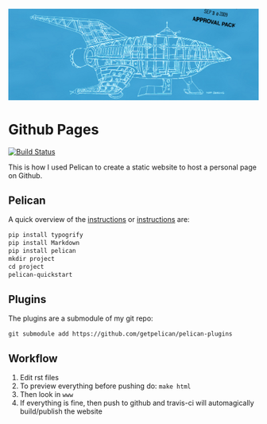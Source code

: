 ![](pics/ship.jpg)

# Github Pages

[![Build Status](https://travis-ci.org/walchko/walchko.github.io.svg?branch=master)](https://travis-ci.org/walchko/walchko.github.io)

This is how I used Pelican to create a static website to host a personal page
on Github.

## Pelican

A quick overview of the [instructions](http://docs.getpelican.com/) or
[instructions](http://pelican.readthedocs.io/en/stable/) are:

	pip install typogrify
	pip install Markdown
	pip install pelican
	mkdir project
	cd project
	pelican-quickstart

## Plugins

The plugins are a submodule of my git repo:

    git submodule add https://github.com/getpelican/pelican-plugins

## Workflow

1. Edit rst files
2. To preview everything before pushing do: `make html`
3. Then look in `www`
4. If everything is fine, then push to github and travis-ci will automagically
build/publish the website
